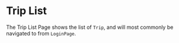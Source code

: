# Trip List

The Trip List Page shows the list of `Trip`, and will most commonly be navigated to from `LoginPage`.
